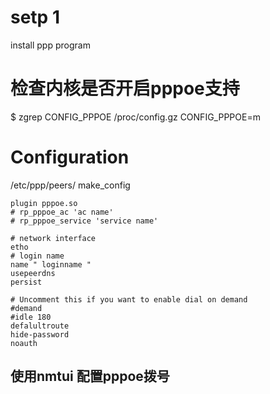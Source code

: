 # setp 1

install ppp program

# 检查内核是否开启pppoe支持
$ zgrep CONFIG_PPPOE /proc/config.gz
CONFIG_PPPOE=m

# Configuration
/etc/ppp/peers/ make_config
```
plugin pppoe.so
# rp_pppoe_ac 'ac name'
# rp_pppoe_service 'service name'

# network interface
etho
# login name
name " loginname "
usepeerdns
persist

# Uncomment this if you want to enable dial on demand
#demand
#idle 180
defalultroute
hide-password
noauth
```

## 使用nmtui 配置pppoe拨号
